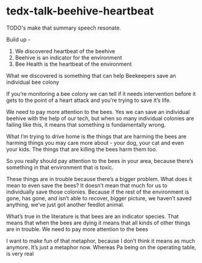 # tedx-talk-beehive-heartbeat

TODO's make that summary speech resonate.

Build up - 
1. We discovered heartbeat of the beehive
2. Beehive is an indicator for the environment
3. Bee Health is the heartbeat of the environment


What we discovered is something that can help Beekeepers save an individual bee colony 



If you’re monitoring a bee colony we can tell if it needs intervention before it gets to the point of a heart attack and you’re trying to save it’s life.



We need to pay more attention to the bees.  Yes we can save an individual beehive with the help of our tech, but when so many individual colonies are failing like this, it means that something is fundamentally wrong.



What I’m trying to drive home is the things that are harming the bees are harming things you may care more about - your dog, your cat and even your kids.  The things that are killing the bees harm them too.



So you really should pay attention to the bees in your area, because there’s something in that environment that is toxic.



These things are in trouble because there’s a bigger problem.  What does it mean to even save the bees?  It doesn’t mean that much for us to individually save those colonies.  Because if the rest of the environment is gone, has gone, and isn’t able to recover, bigger picture, we haven’t saved anything, we’ve just got another feedlot animal.



What’s true in the literature is that bees are an indicator species.  That means that when the bees are dying it means that all kinds of other things are in trouble.  We need to pay more attention to the bees





I want to make fun of that metaphor, because I don’t think it means as much anymore.  It’s just a metaphor now.  Whereas Pa being on the operating table, is very real

